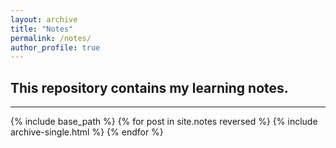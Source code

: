 ```yaml
---
layout: archive
title: "Notes"
permalink: /notes/
author_profile: true
---
```

This repository contains my learning notes.
---
---
{% include base_path %}
{% for post in site.notes reversed %}
  {% include archive-single.html %}
{% endfor %}
